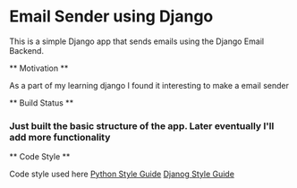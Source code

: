 <h1>Email Sender using Django</h1>


<p>This is a simple Django app that sends emails using the Django Email Backend.</p>

** Motivation **

<p> As a part of my learning django I found it interesting to make a email sender </p>


** Build Status **

<h3> Just built the basic structure of the app. Later eventually I'll add more functionality</h3>

** Code Style **

Code style used here [Python Style Guide](https://www.python.org/dev/peps/pep-0008/)
[Djanog Style Guide](https://docs.djangoproject.com/en/2.0/styleguide/)